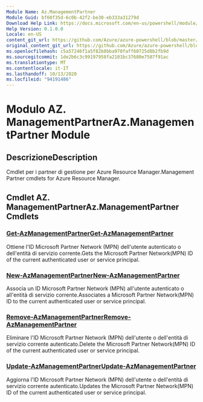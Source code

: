 ```yaml
---
Module Name: Az.ManagementPartner
Module Guid: bf60f35d-6c0b-42f2-be30-eb333a31279d
Download Help Link: https://docs.microsoft.com/en-us/powershell/module/az.managementpartner
Help Version: 0.1.0.0
Locale: en-US
content_git_url: https://github.com/Azure/azure-powershell/blob/master/src/ManagementPartner/ManagementPartner/help/Az.ManagementPartner.md
original_content_git_url: https://github.com/Azure/azure-powershell/blob/master/src/ManagementPartner/ManagementPartner/help/Az.ManagementPartner.md
ms.openlocfilehash: c5a57246f1a5f82b8bba970faff60725d8b2fb9d
ms.sourcegitcommit: 1de2b6c3c99197958fa2101bc37680e7507f91ac
ms.translationtype: MT
ms.contentlocale: it-IT
ms.lasthandoff: 10/13/2020
ms.locfileid: "94191486"
---
```

# <span data-ttu-id="47e9b-101">Modulo AZ. ManagementPartner</span><span class="sxs-lookup"><span data-stu-id="47e9b-101">Az.ManagementPartner Module</span></span>
## <span data-ttu-id="47e9b-102">Descrizione</span><span class="sxs-lookup"><span data-stu-id="47e9b-102">Description</span></span>
<span data-ttu-id="47e9b-103">Cmdlet per i partner di gestione per Azure Resource Manager.</span><span class="sxs-lookup"><span data-stu-id="47e9b-103">Management Partner cmdlets for Azure Resource Manager.</span></span>

## <span data-ttu-id="47e9b-104">Cmdlet AZ. ManagementPartner</span><span class="sxs-lookup"><span data-stu-id="47e9b-104">Az.ManagementPartner Cmdlets</span></span>
### [<span data-ttu-id="47e9b-105">Get-AzManagementPartner</span><span class="sxs-lookup"><span data-stu-id="47e9b-105">Get-AzManagementPartner</span></span>](Get-AzManagementPartner.md)
<span data-ttu-id="47e9b-106">Ottiene l'ID Microsoft Partner Network (MPN) dell'utente autenticato o dell'entità di servizio corrente.</span><span class="sxs-lookup"><span data-stu-id="47e9b-106">Gets the Microsoft Partner Network(MPN) ID of the current authenticated user or service principal.</span></span> 

### [<span data-ttu-id="47e9b-107">New-AzManagementPartner</span><span class="sxs-lookup"><span data-stu-id="47e9b-107">New-AzManagementPartner</span></span>](New-AzManagementPartner.md)
<span data-ttu-id="47e9b-108">Associa un ID Microsoft Partner Network (MPN) all'utente autenticato o all'entità di servizio corrente.</span><span class="sxs-lookup"><span data-stu-id="47e9b-108">Associates a Microsoft Partner Network(MPN) ID to the current authenticated user or service principal.</span></span>

### [<span data-ttu-id="47e9b-109">Remove-AzManagementPartner</span><span class="sxs-lookup"><span data-stu-id="47e9b-109">Remove-AzManagementPartner</span></span>](Remove-AzManagementPartner.md)
<span data-ttu-id="47e9b-110">Eliminare l'ID Microsoft Partner Network (MPN) dell'utente o dell'entità di servizio corrente autenticato.</span><span class="sxs-lookup"><span data-stu-id="47e9b-110">Delete the Microsoft Partner Network(MPN) ID of the current authenticated user or service principal.</span></span>

### [<span data-ttu-id="47e9b-111">Update-AzManagementPartner</span><span class="sxs-lookup"><span data-stu-id="47e9b-111">Update-AzManagementPartner</span></span>](Update-AzManagementPartner.md)
<span data-ttu-id="47e9b-112">Aggiorna l'ID Microsoft Partner Network (MPN) dell'utente o dell'entità di servizio corrente autenticato.</span><span class="sxs-lookup"><span data-stu-id="47e9b-112">Updates the Microsoft Partner Network(MPN) ID of the current authenticated user or service principal.</span></span>

